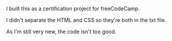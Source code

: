 I built this as a certification project for freeCodeCamp.

I didn't separate the HTML and CSS so they're both in the txt file. 

As I'm still very new, the code isn't too good. 
